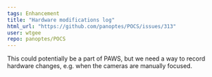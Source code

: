 ```yaml
---
tags: Enhancement
title: "Hardware modifications log"
html_url: "https://github.com/panoptes/POCS/issues/313"
user: wtgee
repo: panoptes/POCS
---
```


This could potentially be a part of PAWS, but we need a way to record hardware changes, e.g. when the cameras are manually focused.